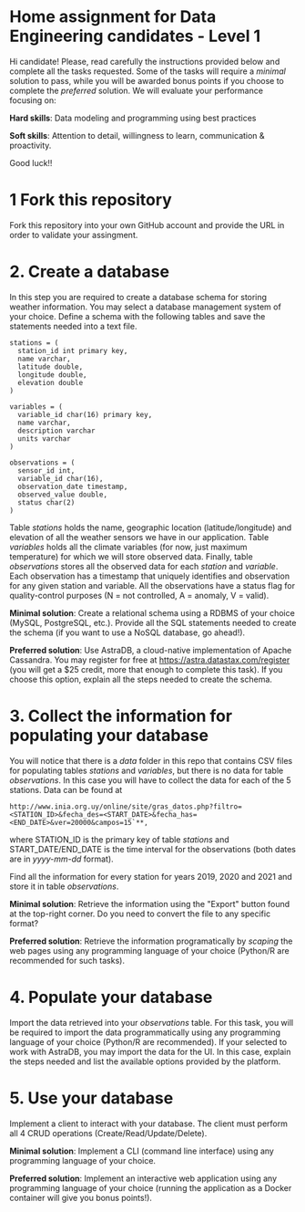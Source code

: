 # Home assignment for Data Engineering candidates - Level 1

Hi candidate! Please, read carefully the instructions provided below and complete all the tasks requested. Some of the tasks will require a *minimal* solution to pass, while you will be awarded bonus points if you choose to complete the *preferred* solution. We will evaluate your performance focusing on:

**Hard skills**: Data modeling and programming using best practices

**Soft skills**: Attention to detail, willingness to learn, communication & proactivity.

Good luck!!

# 1 Fork this repository

Fork this repository into your own GitHub account and provide the URL in order to validate your assingment.

# 2. Create a database

In this step you are required to create a database schema for storing weather information. You may select a database management system of your choice. Define a schema with the following tables and save the statements needed into a text file.

```
stations = (
  station_id int primary key,
  name varchar,
  latitude double,
  longitude double,
  elevation double
)

variables = (
  variable_id char(16) primary key,
  name varchar,
  description varchar
  units varchar
)

observations = (
  sensor_id int,
  variable_id char(16),
  observation_date timestamp,
  observed_value double,
  status char(2)
)
```

Table *stations* holds the name, geographic location (latitude/longitude) and elevation of all the weather sensors we have in our application. Table *variables* holds all the climate variables (for now, just maximum temperature) for which we will store observed data. Finally, table *observations* stores all the observed data for each *station* and *variable*. Each observation has a timestamp that uniquely identifies and observation for any given station and variable. All the observations have a status flag for quality-control purposes (N = not controlled, A = anomaly, V = valid).

**Minimal solution**: Create a relational schema using a RDBMS of your choice (MySQL, PostgreSQL, etc.). Provide all the SQL statements needed to create the schema (if you want to use a NoSQL database, go ahead!).

**Preferred solution**: Use AstraDB, a cloud-native implementation of Apache Cassandra. You may register for free at https://astra.datastax.com/register (you will get a $25 credit, more that enough to complete this task). If you choose this option, explain all the steps needed to create the schema.

# 3. Collect the information for populating your database

You will notice that there is a *data* folder in this repo that contains CSV files for populating tables *stations* and *variables*, but there is no data for table *observations*. In this case you will have to collect the data for each of the 5 stations. Data can be found at

```
http://www.inia.org.uy/online/site/gras_datos.php?filtro=<STATION_ID>&fecha_des=<START_DATE>&fecha_has=<END_DATE>&ver=20000&campos=15`**,
```

where STATION_ID is the primary key of table *stations* and START_DATE/END_DATE is the time interval for the observations (both dates are in *yyyy-mm-dd* format).

Find all the information for every station for years 2019, 2020 and 2021 and store it in table *observations*.

**Minimal solution**: Retrieve the information using the "Export" button found at the top-right corner. Do you need to convert the file to any specific format?

**Preferred solution**: Retrieve the information programatically by *scaping* the web pages using any programming language of your choice (Python/R are recommended for such tasks).

# 4. Populate your database

Import the data retrieved into your *observations* table. For this task, you will be required to import the data programmatically using any programming language of your choice (Python/R are recommended). If your selected to work with AstraDB, you may import the data for the UI. In this case, explain the steps needed and list the available options provided by the platform.

# 5. Use your database

Implement a client to interact with your database. The client must perform all 4 CRUD operations (Create/Read/Update/Delete).

**Minimal solution**: Implement a CLI (command line interface) using any programming language of your choice.

**Preferred solution**: Implement an interactive web application using any programming language of your choice (running the application as a Docker container will give you bonus points!).
